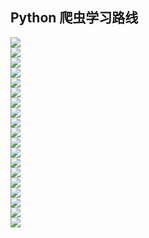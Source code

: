 ## Python 爬虫学习路线 ##
![](./img/learning-path1.png)   
![](./img/learning-path2.png)  
![](./img/learning-path3.png)  
![](./img/learning-path4.png)  
![](./img/learning-path5.png)  
![](./img/learning-path6.png)  
![](./img/learning-path7.png)  
![](./img/learning-path8.png)  
![](./img/learning-path9.png)  
![](./img/learning-path10.png)  
![](./img/learning-path11.png)  
![](./img/learning-path12.png)  
![](./img/learning-path13.png)  
![](./img/learning-path14.png)  
![](./img/learning-path15.png)  
![](./img/learning-path16.png)  
![](./img/learning-path17.png)  
![](./img/learning-path18.png)  
![](./img/learning-path19.png)  
